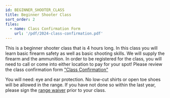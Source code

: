 ```yaml
---
id: BEGINNER_SHOOTER_CLASS
title: Beginner Shooter Class
sort_order: 2
files:
  - name: Class Confirmation Form
    url: '/pdf/2024-class-confirmation.pdf'
---
```

This is a beginner shooter class that is 4 hours long.  In this class you will learn basic firearm safety as well as basic shooting skills.  We will supply the firearm and the ammunition. In order to be registered for the class, you will need to call or come into either location to pay for your spot! 
Please review the class confirmation form ["Class Confirmation"](/pdf/2024-class-confirmation.pdf)

You will need: eye and ear protection.  No low-cut shirts or open toe shoes will be allowed in the range. 
If you have not done so within the last year, please sign the [range waiver](http://www.smartwaiver.com/v/stagestopgunshop) prior to your class. 